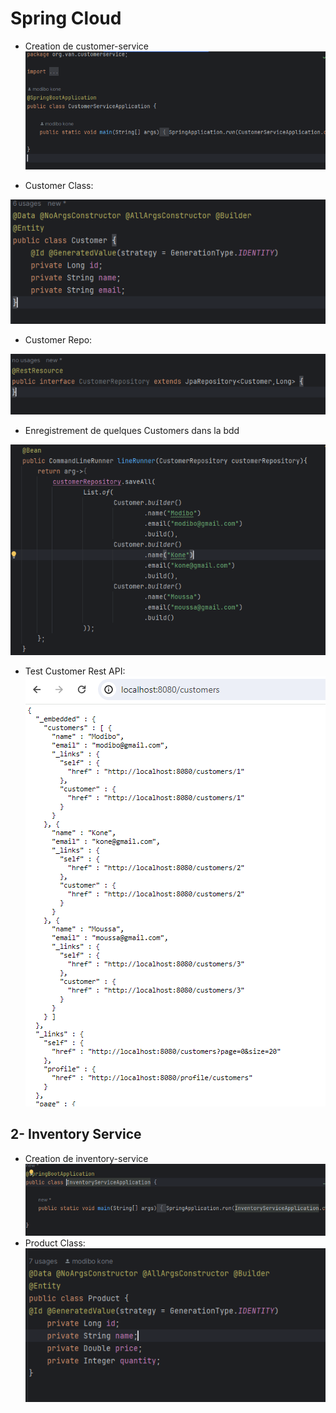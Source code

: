# Spring Cloud
- Creation de customer-service
  ![customer-service](captures/customer-service1.PNG)

- Customer Class:

![customer class](captures/customer_class.PNG)

- Customer Repo:

![customer repo](captures/customer_repo.PNG)

- Enregistrement  de quelques Customers dans la bdd 

![customers bean](captures/instantiation_customers.PNG)

- Test Customer Rest API:
  ![customer test](captures/customer_test.PNG)

## 2- Inventory Service

- Creation de inventory-service
  ![inventory-service](captures/inventory_service.PNG)
- Product Class:
    ![customer class](captures/product_class.PNG)

